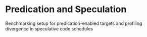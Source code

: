 # Predication and Speculation 
Benchmarking setup for predication-enabled targets and profiling divergence in speculative code schedules

